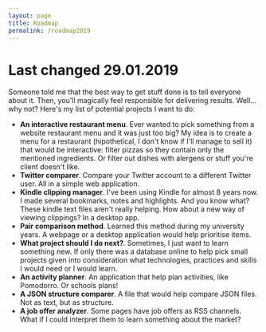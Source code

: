 ```yaml
---
layout: page
title: Roadmap
permalink: /roadmap2019
---
```


# Last changed 29.01.2019

Someone told me that the best way to get stuff done is to tell everyone about it. Then, you'll magically feel responsible for delivering results. Well... why not? Here's my list of potential projects I want to do:

* **An interactive restaurant menu**. Ever wanted to pick something from a website restaurant menu and it was just too big? My idea is to create a menu for a restaurant (hipothetical, I don't know if I'll manage to sell it) that would be interactive: filter pizzas so they contain only the mentioned ingredients. Or filter out dishes with alergens or stuff you're client doesn't like.
* **Twitter comparer**. Compare your Twitter account to a different Twitter user. All in a simple web application.
* **Kindle clipping manager**. I've been using Kindle for almost 8 years now. I made several bookmarks, notes and highlights. And you know what? These kindle text files aren't really helping. How about a new way of viewing clippings? In a desktop app.
* **Pair comparison method**. Learned this method during my university years. A webpage or a desktop application would help prioritise items.
* **What project should I do next?**. Sometimes, I just want to learn something new. If only there was a database online to help pick small projects given into consideration what technologies, practices and skills I would need or I would learn.
* **An activity planner**. An application that help plan activities, like Pomodorro. Or schools plans!
* **A JSON structure comparer**. A file that would help compare JSON files. Not as text, but as structure.
* **A job offer analyzer**. Some pages have job offers as RSS channels. What if I could interpret them to learn something about the market?